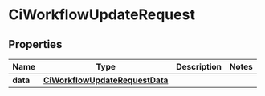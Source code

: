 

# CiWorkflowUpdateRequest


## Properties

| Name | Type | Description | Notes |
|------------ | ------------- | ------------- | -------------|
|**data** | [**CiWorkflowUpdateRequestData**](CiWorkflowUpdateRequestData.md) |  |  |



